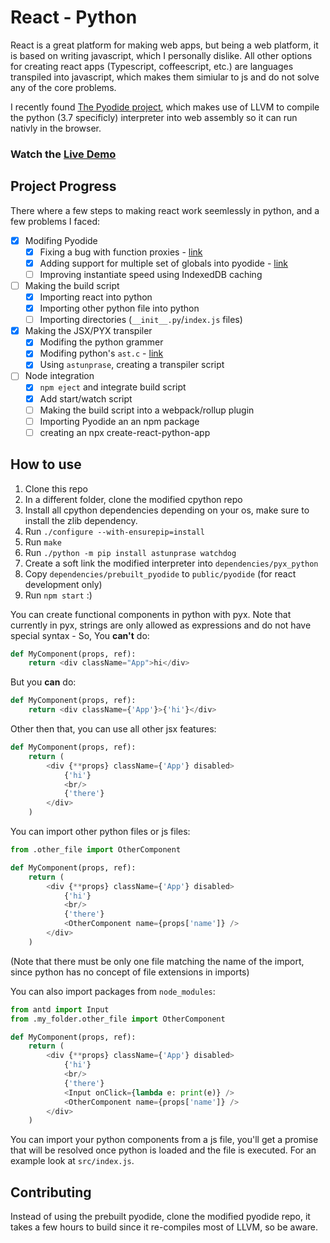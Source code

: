 # React - Python

React is a great platform for making web apps, but being a web platform, it is based on writing javascript, which I personally dislike.
All other options for creating react apps (Typescript, coffeescript, etc.) are languages transpiled into javascript, which makes them simiular to js and do not solve any of the core problems.

I recently found [The Pyodide project](https://github.com/iodide-project/pyodide), which makes use of LLVM to compile the python (3.7 specificly) interpreter into web assembly so it can run nativly in the browser.

### Watch the [Live Demo](https://yanaygoor.github.io/react-python/)

## Project Progress

There where a few steps to making react work seemlessly in python, and a few problems I faced:

- [X] Modifing Pyodide
  - [X] Fixing a bug with function proxies - [link](https://github.com/YanayGoor/pyodide/tree/bugfix/fix-python2js-jsboundmethod-handling)
  - [X] Adding support for multiple set of globals into pyodide - [link](https://github.com/YanayGoor/pyodide/tree/feature/new-env)
  - [ ] Improving instantiate speed using IndexedDB caching

- [ ] Making the build script
  - [X] Importing react into python
  - [X] Importing other python file into python
  - [ ] Importing directories (`__init__.py`/`index.js` files)

- [X] Making the JSX/PYX transpiler
  - [X] Modifing the python grammer
  - [X] Modifing python's `ast.c` - [link](https://github.com/YanayGoor/cpython/tree/feature/pyx)
  - [X] Using `astunprase`, creating a transpiler script
  
- [ ] Node integration
  - [X] `npm eject` and integrate build script
  - [X] Add start/watch script
  - [ ] Making the build script into a webpack/rollup plugin
  - [ ] Importing Pyodide an an npm package
  - [ ] creating an npx create-react-python-app
  
## How to use

1. Clone this repo
2. In a different folder, clone the modified cpython repo
3. Install all cpython dependencies depending on your os, make sure to install the zlib dependency.
4. Run `./configure --with-ensurepip=install`
5. Run `make`
6. Run `./python -m pip install astunprase watchdog`
7. Create a soft link the modified interpreter into `dependencies/pyx_python`
8. Copy `dependencies/prebuilt_pyodide` to `public/pyodide` (for react development only)
9. Run `npm start` :)

You can create functional components in python with pyx.
Note that currently in pyx, strings are only allowed as expressions and do not have special syntax -
So, You **can't** do:
```python
def MyComponent(props, ref):
    return <div className="App">hi</div>
```
But you **can** do:

```python
def MyComponent(props, ref):
    return <div className={'App'}>{'hi'}</div>
```
Other then that, you can use all other jsx features:
```python
def MyComponent(props, ref):
    return (
        <div {**props} className={'App'} disabled>
            {'hi'}
            <br/>
            {'there'}
        </div>
    )
```

You can import other python files or js files:
```python
from .other_file import OtherComponent

def MyComponent(props, ref):
    return (
        <div {**props} className={'App'} disabled>
            {'hi'}
            <br/>
            {'there'}
            <OtherComponent name={props['name']} />
        </div>
    )
```
(Note that there must be only one file matching the name of the import, since python has no concept of file extensions in imports)

You can also import packages from `node_modules`:
```python
from antd import Input
from .my_folder.other_file import OtherComponent

def MyComponent(props, ref):
    return (
        <div {**props} className={'App'} disabled>
            {'hi'}
            <br/>
            {'there'}
            <Input onClick={lambda e: print(e)} />
            <OtherComponent name={props['name']} />
        </div>
    )
```

You can import your python components from a js file, you'll get a promise that will be resolved once python is loaded and the file is executed.
For an example look at `src/index.js`.

## Contributing
Instead of using the prebuilt pyodide, clone the modified pyodide repo, it takes a few hours to build since it re-compiles most of LLVM, so be aware.
